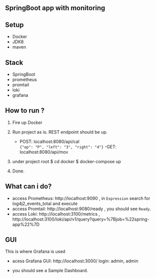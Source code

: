 ## SpringBoot app with monitoring

## Setup
- Docker
- JDK8
- maven

## Stack
- SpringBoot
- prometheus
- promtail
- loki
- grafana

## How to run ?

1. Fire up Docker

2. Run project as is. REST endpoint should be up.
    - POST: localhost:8080/api/cal  
    `{"op": "P", "left": "3", "right": "4"}`
    -GET:  localhost:8080/api/mov

3. under project root
    $ cd docker
    $ docker-compose up

4. Done.

## What can i do?

- access Prometheus: http://localhost:9090 , in `Expression` search for log4j2_events_total and execute
- access Promtail: http://localhost:9080/ready , you should see `Ready`.
- access Loki: http://localhost:3100/metrics , http://localhost:3100/loki/api/v1/query?query=%7Bjob=%22spring-app%22%7D

## GUI
This is where Grafana is used
- acess Grafana GUI: http://localhost:3000/
    login: admin, admin

- you should see a Sample Dashboard.